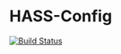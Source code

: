 # HASS-Config

[![Build Status](https://travis-ci.org/prae5/HASS-Config.svg?branch=master)](https://travis-ci.org/prae5/HASS-Config)
